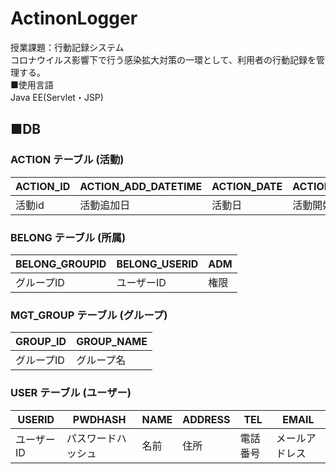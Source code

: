 # ActinonLogger
授業課題：行動記録システム<br>
コロナウイルス影響下で行う感染拡大対策の一環として、利用者の行動記録を管理する。<br>
■使用言語<br>
 Java EE(Servlet・JSP)
## ■DB
  ### ACTION テーブル (活動)
| ACTION_ID | ACTION_ADD_DATETIME | ACTION_DATE | ACTION_START_TIME | ACTION_END_TIME | ACTION_PLACE | ACTION_REASON | ACTION_REMARKS | ACTION_USERID    | 
| :-------- | ------------------- | ----------- | ----------------- | --------------- | ------------ | ------------- | -------------- | ---------------- | 
| 活動id    | 活動追加日          | 活動日      | 活動開始時刻      | 活動終了時刻    | 活動場所     | 活動内容      | 備考           | 活動ユーザーのid | 
 ### BELONG テーブル (所属)
| BELONG_GROUPID | BELONG_USERID | ADM  | 
| -------------- | ------------- | ---- | 
| グループID     | ユーザーID    | 権限 | 
### MGT_GROUP テーブル (グループ)
| GROUP_ID   | GROUP_NAME | 
| ---------- | ---------- | 
| グループID | グループ名 | 
### USER テーブル (ユーザー)
| USERID     | PWDHASH            | NAME | ADDRESS | TEL      | 	EMAIL         | 
| ---------- | ------------------ | ---- | ------- | -------- | -------------- | 
| ユーザーID | パスワードハッシュ | 名前 | 住所    | 電話番号 | メールアドレス | 
